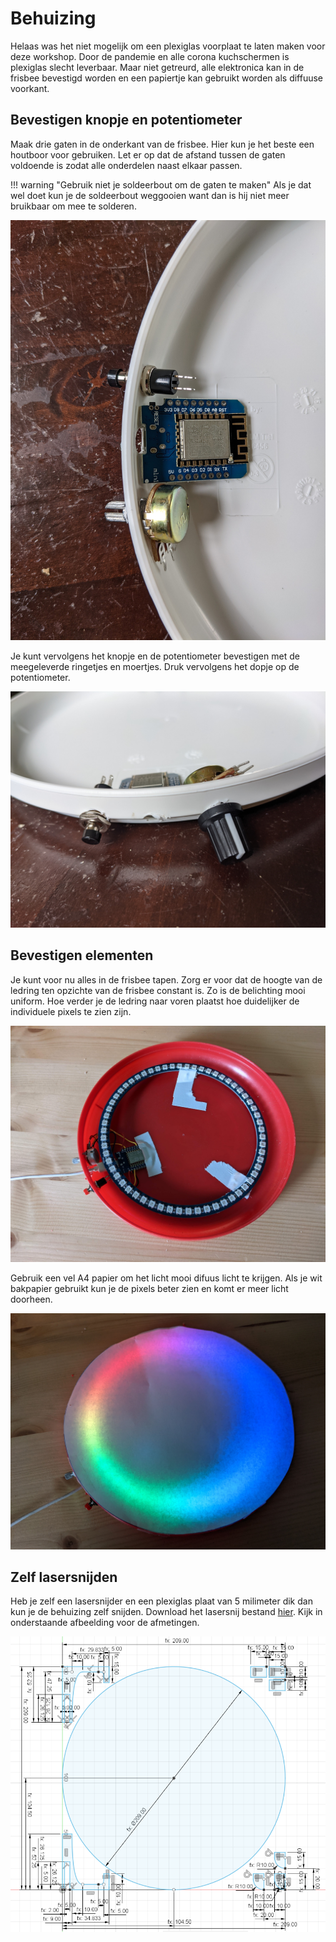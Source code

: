 # Behuizing
Helaas was het niet mogelijk om een plexiglas voorplaat te laten maken voor deze workshop. Door de pandemie en alle corona kuchschermen is plexiglas slecht leverbaar. Maar niet getreurd, alle elektronica kan in de frisbee bevestigd worden en een papiertje kan gebruikt worden als diffuuse voorkant.

## Bevestigen knopje en potentiometer
Maak drie gaten in de onderkant van de frisbee. Hier kun je het beste een houtboor voor gebruiken. Let er op dat de afstand tussen de gaten voldoende is zodat alle onderdelen naast elkaar passen.

!!! warning "Gebruik niet je soldeerbout om de gaten te maken"
    Als je dat wel doet kun je de soldeerbout weggooien want dan is hij niet meer bruikbaar om mee te solderen.

![Gaten voor de elementen](./assets/images/behuizing-gaten.jpg)

Je kunt vervolgens het knopje en de potentiometer bevestigen met de meegeleverde ringetjes en moertjes. Druk vervolgens het dopje op de potentiometer.

![Knopje en potentiometer bevestigd](./assets/images/behuizing-bevestigd.jpg)

## Bevestigen elementen
Je kunt voor nu alles in de frisbee tapen. Zorg er voor dat de hoogte van de ledring ten opzichte van de frisbee constant is. Zo is de belichting mooi uniform. Hoe verder je de ledring naar voren plaatst hoe duidelijker de individuele pixels te zien zijn.

![Behuizing tijdelijk](./assets/images/behuizing-tijdelijk.jpg)

Gebruik een vel A4 papier om het licht mooi difuus licht te krijgen. Als je wit bakpapier gebruikt kun je de pixels beter zien en komt er meer licht doorheen.

![Behuizing tijdelijk](./assets/images/behuizing-papier.jpg)

## Zelf lasersnijden
Heb je zelf een lasersnijder en een plexiglas plaat van 5 milimeter dik dan kun je de behuizing zelf snijden. Download het lasersnij bestand [hier](./assets/files/tekening-lasercut.dxf). Kijk in onderstaande afbeelding voor de afmetingen.

![Afmetingen lasercut](./assets/images/afmetingen-lasercut.png)
